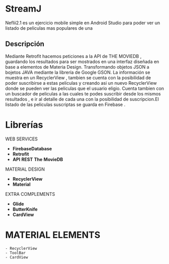 # StreamJ

Neflii2.1 es un ejercicio mobile simple en Android Studio para poder ver un listado de peliculas mas populares de una

## Descripción

Mediante Retrofit hacemos peticiones a la API de THE MOVIEDB , guardando los resultados para ser mostrados en una interfaz 
diseñada en base a elementos de Materia Design. Transformando objetos JSON a bojetos JAVA mediante la librería de Google GSON.
La información se muestra en un RecyclerView  , tambien se cuenta con la posibilidad de poder suscribirse a estas peliculas 
y creando asi un nuevo RecyclerView donde se pueden ver las peliculas que el usuario eligio.
Cuenta tambien con un buscador de peliculas a las cuales te podes suscribir desde los mismos resultados , e ir al detalle de 
cada una con la posibilidad de suscripcion.El listado de las peliculas suscriptas se guarda en Firebase .

# Librerías

WEB SERVICES

* **FirebaseDatabase**
* **Retrofit**
* **API** **REST** **The** **MovieDB**

MATERIAL DESIGN

* **RecyclerView**
* **Material**

EXTRA COMPLEMENTS

* **Glide**
* **ButterKnife**
* **CardView**

# MATERIAL ELEMENTS

    - RecyclerView
    - ToolBar
    - CardView
